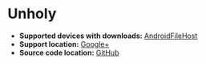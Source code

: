 # Unholy

+ **Supported devices with downloads:** [AndroidFileHost](https://androidfilehost.com/?w=devices&uid=457095661767155256)
+ **Support location:** [Google+](https://plus.google.com/communities/104072190201254314186)
+ **Source code location:** [GitHub](https://github.com/UnholyDevs)
